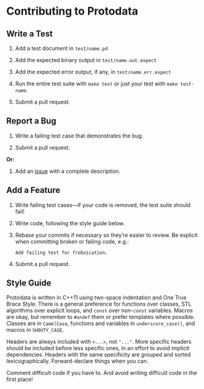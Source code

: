 # Contributing to Protodata

## Write a Test

 1. Add a test document in
    <code>test/<var>name</var>.pd</code>

 2. Add the expected binary output in
    <code>test/<var>name</var>.out.expect</code>

 3. Add the expected error output, if any, in
    <code>test/<var>name</var>.err.expect</code>

 4. Run the entire test suite with `make test` or just your
    test with <code>make test-<var>name</var></code>.

 5. Submit a pull request.

## Report a Bug

 1. Write a failing test case that demonstrates the bug.

 2. Submit a pull request.

**Or:**

 1. Add an [issue][1] with a complete description.

## Add a Feature

 1. Write failing test cases—if your code is removed, the
    test suite should fail!

 2. Write code, following the style guide below.

 3. Rebase your commits if necessary so they’re easier to
    review. Be explicit when committing broken or failing
    code, e.g.:

    ```
    Add failing test for frobnication.
    ```

 4. Submit a pull request.

## Style Guide

Protodata is written in C++11 using two-space indentation
and One True Brace Style. There is a general preference for
functions over classes, STL algorithms over explicit loops,
and `const` over non-`const` variables. Macros are okay, but
remember to `#undef` them or prefer templates where
possible. Classes are in `CamelCase`, functions and
variables in `underscore_case()`, and macros in
`SHOUTY_CASE`.

Headers are always included with `<...>`, not `"..."`. More
specific headers should be included before less specific
ones, in an effort to avoid implicit dependencies. Headers
with the same specificity are grouped and sorted
lexicographically. Forward-declare things when you can.

Comment difficult code if you have to. And avoid writing
difficult code in the first place!

[1]: https://github.com/evincarofautumn/protodata/issues
